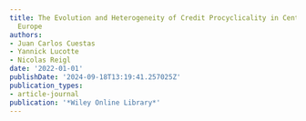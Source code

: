 ```yaml
---
title: The Evolution and Heterogeneity of Credit Procyclicality in Central and Eastern
  Europe
authors:
- Juan Carlos Cuestas
- Yannick Lucotte
- Nicolas Reigl
date: '2022-01-01'
publishDate: '2024-09-18T13:19:41.257025Z'
publication_types:
- article-journal
publication: '*Wiley Online Library*'
---
```

